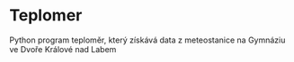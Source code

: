 # Teplomer
Python program teploměr, který získává data z meteostanice na Gymnáziu ve Dvoře Králové nad Labem
